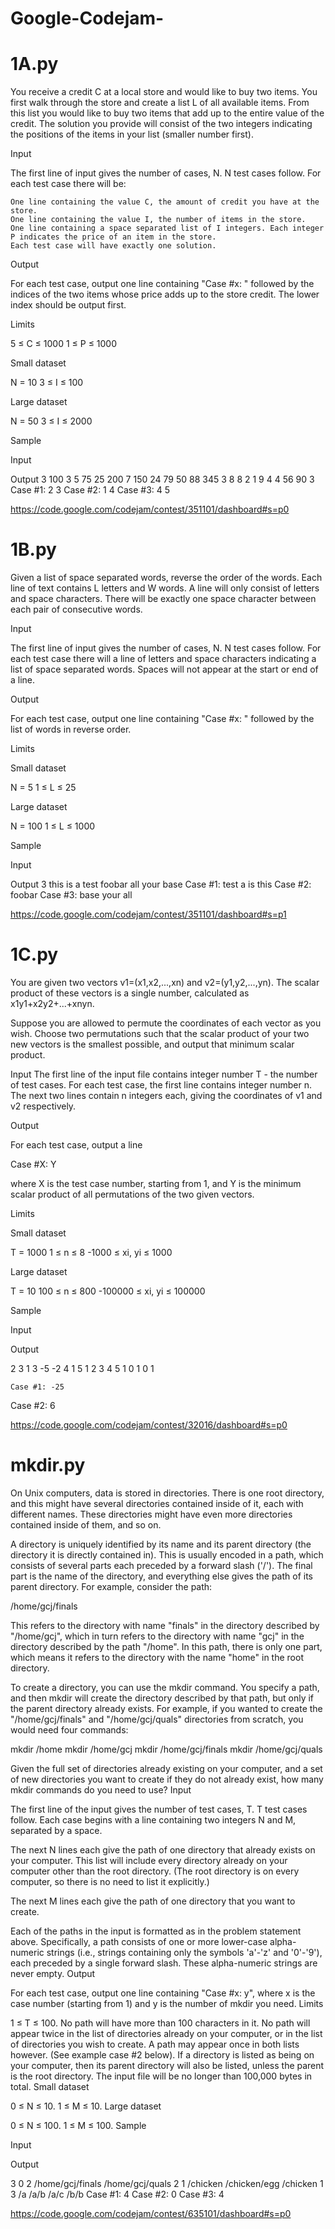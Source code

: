 Google-Codejam-
===============
1A.py
=========
You receive a credit C at a local store and would like to buy two items. You first walk through the store and create a list L of all available items. From this list you would like to buy two items that add up to the entire value of the credit. The solution you provide will consist of the two integers indicating the positions of the items in your list (smaller number first).

Input

The first line of input gives the number of cases, N. N test cases follow. For each test case there will be:

    One line containing the value C, the amount of credit you have at the store.
    One line containing the value I, the number of items in the store.
    One line containing a space separated list of I integers. Each integer P indicates the price of an item in the store.
    Each test case will have exactly one solution.

Output

For each test case, output one line containing "Case #x: " followed by the indices of the two items whose price adds up to the store credit. The lower index should be output first.

Limits

5 ≤ C ≤ 1000
1 ≤ P ≤ 1000

Small dataset

N = 10
3 ≤ I ≤ 100

Large dataset

N = 50
3 ≤ I ≤ 2000

Sample

Input
	
Output
3
100
3
5 75 25
200
7
150 24 79 50 88 345 3
8
8
2 1 9 4 4 56 90 3
	Case #1: 2 3
Case #2: 1 4
Case #3: 4 5

https://code.google.com/codejam/contest/351101/dashboard#s=p0

1B.py
==============
Given a list of space separated words, reverse the order of the words. Each line of text contains L letters and W words. A line will only consist of letters and space characters. There will be exactly one space character between each pair of consecutive words.

Input

The first line of input gives the number of cases, N.
N test cases follow. For each test case there will a line of letters and space characters indicating a list of space separated words. Spaces will not appear at the start or end of a line.

Output

For each test case, output one line containing "Case #x: " followed by the list of words in reverse order.

Limits

Small dataset

N = 5
1 ≤ L ≤ 25

Large dataset

N = 100
1 ≤ L ≤ 1000

Sample

Input
	
Output
3
this is a test
foobar
all your base
	Case #1: test a is this
Case #2: foobar
Case #3: base your all

https://code.google.com/codejam/contest/351101/dashboard#s=p1

1C.py
==================
 You are given two vectors v1=(x1,x2,...,xn) and v2=(y1,y2,...,yn). The scalar product of these vectors is a single number, calculated as x1y1+x2y2+...+xnyn.

Suppose you are allowed to permute the coordinates of each vector as you wish. Choose two permutations such that the scalar product of your two new vectors is the smallest possible, and output that minimum scalar product.

Input
The first line of the input file contains integer number T - the number of test cases. For each test case, the first line contains integer number n. The next two lines contain n integers each, giving the coordinates of v1 and v2 respectively.

Output

For each test case, output a line

Case #X: Y

where X is the test case number, starting from 1, and Y is the minimum scalar product of all permutations of the two given vectors.

Limits

Small dataset

T = 1000
1 ≤ n ≤ 8
-1000 ≤ xi, yi ≤ 1000

Large dataset

T = 10
100 ≤ n ≤ 800
-100000 ≤ xi, yi ≤ 100000

Sample

Input
  	
Output
 
2
3
1 3 -5
-2 4 1
5
1 2 3 4 5
1 0 1 0 1

	Case #1: -25
Case #2: 6

https://code.google.com/codejam/contest/32016/dashboard#s=p0

mkdir.py
=============
 On Unix computers, data is stored in directories. There is one root directory, and this might have several directories contained inside of it, each with different names. These directories might have even more directories contained inside of them, and so on.

A directory is uniquely identified by its name and its parent directory (the directory it is directly contained in). This is usually encoded in a path, which consists of several parts each preceded by a forward slash ('/'). The final part is the name of the directory, and everything else gives the path of its parent directory. For example, consider the path:

/home/gcj/finals

This refers to the directory with name "finals" in the directory described by "/home/gcj", which in turn refers to the directory with name "gcj" in the directory described by the path "/home". In this path, there is only one part, which means it refers to the directory with the name "home" in the root directory.

To create a directory, you can use the mkdir command. You specify a path, and then mkdir will create the directory described by that path, but only if the parent directory already exists. For example, if you wanted to create the "/home/gcj/finals" and "/home/gcj/quals" directories from scratch, you would need four commands:

mkdir /home
mkdir /home/gcj
mkdir /home/gcj/finals
mkdir /home/gcj/quals

Given the full set of directories already existing on your computer, and a set of new directories you want to create if they do not already exist, how many mkdir commands do you need to use?
Input

The first line of the input gives the number of test cases, T. T test cases follow. Each case begins with a line containing two integers N and M, separated by a space.

The next N lines each give the path of one directory that already exists on your computer. This list will include every directory already on your computer other than the root directory. (The root directory is on every computer, so there is no need to list it explicitly.)

The next M lines each give the path of one directory that you want to create.

Each of the paths in the input is formatted as in the problem statement above. Specifically, a path consists of one or more lower-case alpha-numeric strings (i.e., strings containing only the symbols 'a'-'z' and '0'-'9'), each preceded by a single forward slash. These alpha-numeric strings are never empty.
Output

For each test case, output one line containing "Case #x: y", where x is the case number (starting from 1) and y is the number of mkdir you need.
Limits

1 ≤ T ≤ 100.
No path will have more than 100 characters in it.
No path will appear twice in the list of directories already on your computer, or in the list of directories you wish to create. A path may appear once in both lists however. (See example case #2 below).
If a directory is listed as being on your computer, then its parent directory will also be listed, unless the parent is the root directory.
The input file will be no longer than 100,000 bytes in total.
Small dataset

0 ≤ N ≤ 10.
1 ≤ M ≤ 10.
Large dataset

0 ≤ N ≤ 100.
1 ≤ M ≤ 100.
Sample

Input
  	
Output
 
3
0 2
/home/gcj/finals
/home/gcj/quals
2 1
/chicken
/chicken/egg
/chicken
1 3
/a
/a/b
/a/c
/b/b
	Case #1: 4
Case #2: 0
Case #3: 4

https://code.google.com/codejam/contest/635101/dashboard#s=p0


